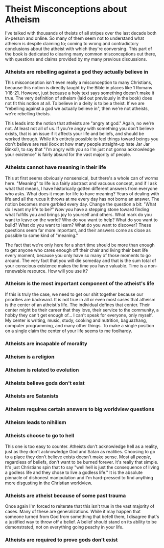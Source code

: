 # Theist Misconceptions about Atheism

I've talked with thousands of theists of all stripes over the last decade both in-person and online. So many of them seem not to understand what atheism is despite claiming to; coming to wrong and contradictory conclusions about the atheist with which they're conversing. This part of the book is dedicated to clearing many common misconceptions out there, with questions and claims provided by my many previous discussions.

### Atheists are rebelling against a god they actually believe in

This misconception isn't even really a misconception to many Christians, because this notion is directly taught by the Bible in places like 1 Romans 1:18-21. However, just because a holy text says something doesn't make it true. The very definition of atheism (laid out previously in the book) does not fit this notion at all. To believe in a deity is to be a theist. If we are "rebelling against a god we actually believe in", then we're not atheists, we're rebelling theists. 

This leads into the notion that atheists are "angry at god." Again, no we're not. At least not all of us. If you're angry with something you don't believe exists, that is an issue if it affects your life and beliefs, and should be worked through. While it's entirely possible to feel things toward beings you don't believe are real (look at how many people straight-up hate Jar Jar Binks!), to say that "I'm angry with you so I'm just not gonna acknowledge your existence" is fairly absurd for the vast majority of people.

### Atheists cannot have meaning in their life

This at first seems obviously nonsensical, but there's a whole can of worms here. "Meaning" to life is a fairly abstract and vacuous concept, and if I ask what that means, I have historically gotten different answers from everyone who asks. What does it mean for life to have meaning? Years of dealing with life and all the rucus it throws at me every day has not borne an answer. The notion becomes more garbled every day. Change the question a bit: "What do I want my life to be?" *Now* you have a stepping stone toward finding what fulfills you and brings joy to yourself and others. What mark do you want to leave on the world? Who do you want to help? What do you want to build? What do you want to learn? What do you want to discover? These questions seem far more important, and their answers come as close as possible to some kind of "meaning."

The fact that we're only here for a short time should be more than enough to get anyone who cares enough off their chair and living their best life every moment, because you only have so many of those moments to go around. The very fact that you will die someday and that is the sum total of your conscious existence makes the time you have valuable. Time is a non-renewable resource. How will you use it?

### Atheism is the most important component of the atheist's life

If this is truly the case, we need to get our shit together because our priorities are backward. It is not true in all or even most cases that atheism is the center of an atheist's life. The individual defines that center. Their center might be their career that they love, their service to the community, a hobby they can't get enough of... I can't speak for everyone, only myself. My center is writing, music, study, cooking and nutrition, baguazhang, computer programming, and many other things. To make a single position on a single claim the center of your life seems to me foolhardy.

### Atheists are incapable of morality

### Atheism is a religion

### Atheism is related to evolution

### Atheists believe gods don't exist

### Atheists are Satanists

### Atheism requires certain answers to big worldview questions

### Atheism leads to nihilism

### Atheists choose to go to hell

This one is too easy to counter. Atheists don't acknowledge hell as a reality, just as they don't acknowledge God and Satan as realities. Choosing to go to a place they don't believe exists doesn't make sense. Most all *people*, regardless of beliefs, don't want to be burned forever. It's really that simple. It's just Christians spin that to say "well hell is just the consequence of living a godless life and they chose to live a godless life." It is the absolute pinnacle of dishonest manipulation and I'm hard-pressed to find anything more disgusting in the Christian worldview.

### Atheists are atheist because of some past trauma

Once again I'm forced to reiterate that this isn't true in the vast majority of cases. Many of these are generalizations. While it may happen that someone turned from God from something that befell them, I disagree that's a justified way to throw off a belief. A belief should stand on its ability to be demonstrated, not on everything going peachy in your life.

### Atheists are required to prove gods don't exist

### 


